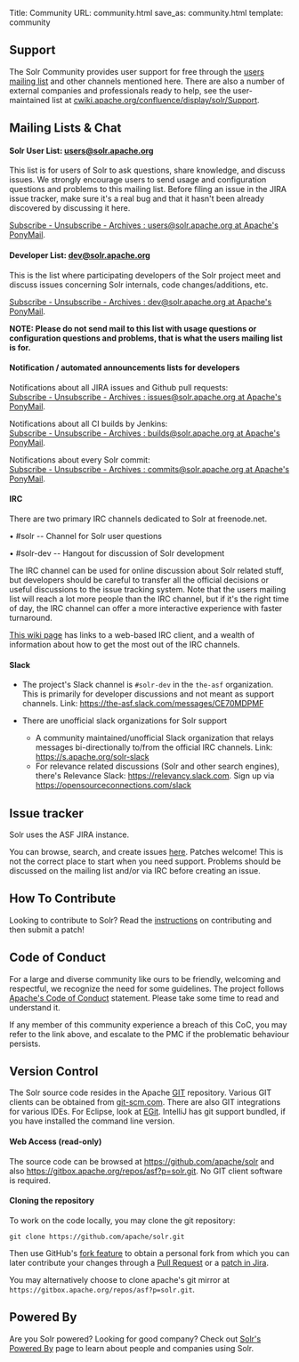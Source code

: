 Title: Community
URL: community.html
save_as: community.html
template: community

## Support ##

The Solr Community provides user support for free through the [users mailing list](#mailing-lists-irc) and other channels mentioned
here. There are also a number of external companies and professionals ready to help, see the user-maintained list at
[cwiki.apache.org/confluence/display/solr/Support](https://cwiki.apache.org/confluence/display/solr/Support).

<a name="mailing-lists-irc"></a>

## Mailing Lists & Chat ##

#### Solr User List: users@solr.apache.org ####

This list is for users of Solr to ask questions, share knowledge, and discuss issues.  We strongly encourage
users to send usage and configuration questions and problems to this mailing list.  Before filing an issue in
the JIRA issue tracker, make sure it's a real bug and that it hasn't been already discovered by discussing it here.

[Subscribe - Unsubscribe - Archives : users@solr.apache.org at Apache's PonyMail](https://lists.apache.org/list.html?users@solr.apache.org).

#### Developer List: dev@solr.apache.org ####

This is the list where participating developers of the Solr project meet and discuss
issues concerning Solr internals, code changes/additions, etc.

[Subscribe - Unsubscribe - Archives : dev@solr.apache.org at Apache's PonyMail](https://lists.apache.org/list.html?dev@solr.apache.org).

**NOTE: Please do not send mail to this list with usage questions or configuration questions and
problems, that is what the users mailing list is for.**

#### Notification / automated announcements lists for developers ####

Notifications about all JIRA issues and Github pull requests:  
[Subscribe - Unsubscribe - Archives : issues@solr.apache.org at Apache's PonyMail](https://lists.apache.org/list.html?issues@solr.apache.org).

Notifications about all CI builds by Jenkins:  
[Subscribe - Unsubscribe - Archives : builds@solr.apache.org at Apache's PonyMail](https://lists.apache.org/list.html?builds@solr.apache.org).

Notifications about every Solr commit:  
[Subscribe - Unsubscribe - Archives : commits@solr.apache.org at Apache's PonyMail](https://lists.apache.org/list.html?commits@solr.apache.org).

#### IRC  ####

There are two primary IRC channels dedicated to Solr at freenode.net.

• #solr -- Channel for Solr user questions

• #solr-dev -- Hangout for discussion of Solr development

The IRC channel can be used for online discussion about Solr related stuff,
but developers should be careful to transfer all the official decisions or useful discussions to the issue
tracking system.  Note that the users mailing list will reach a lot more people than the IRC channel,
but if it's the right time of day, the IRC channel can offer a more interactive experience with faster turnaround.

[This wiki page](https://cwiki.apache.org/confluence/display/SOLR/IRCChannels) has links to a web-based IRC client, and a
wealth of information about how to get the most out of the IRC channels.

#### Slack ####

* The project's Slack channel is `#solr-dev` in the `the-asf` organization. This is primarily for developer 
  discussions and not meant as support channels. Link: <https://the-asf.slack.com/messages/CE70MDPMF>

* There are unofficial slack organizations for Solr support
    * A community maintained/unofficial Slack organization that relays messages bi-directionally to/from the official IRC channels. Link: <https://s.apache.org/solr-slack>
    * For relevance related discussions (Solr and other search engines), there's Relevance Slack: <https://relevancy.slack.com>.    Sign up via <https://opensourceconnections.com/slack>

## Issue tracker ##

Solr uses the ASF JIRA instance.

You can browse, search, and create issues [here](https://issues.apache.org/jira/browse/SOLR).
Patches welcome!  This is not the correct place to start when you need support.  Problems should be
discussed on the mailing list and/or via IRC before creating an issue.

## How To Contribute ##

Looking to contribute to Solr?  Read the [instructions](https://cwiki.apache.org/confluence/display/SOLR/HowToContribute) on
contributing and then submit a patch!

## Code of Conduct ##

For a large and diverse community like ours to be friendly, welcoming and respectful, we recognize
the need for some guidelines. The project follows [Apache's Code of Conduct](https://www.apache.org/foundation/policies/conduct)
statement. Please take some time to read and understand it.

If any member of this community experience a breach of this CoC, you may refer to the link above,
and escalate to the PMC if the problematic behaviour persists.

## Version Control ##

The Solr source code resides in the Apache [GIT](http://git.apache.org) repository. Various GIT clients
can be obtained from [git-scm.com](https://git-scm.com/). There are also GIT integrations for various
IDEs. For Eclipse, look at [EGit](http://www.eclipse.org/egit/). IntelliJ has git support bundled, if you
have installed the command line version.

#### Web Access (read-only) ####

The source code can be browsed at <https://github.com/apache/solr> and also <https://gitbox.apache.org/repos/asf?p=solr.git>.
No GIT client software is required.

#### Cloning the repository ####

To work on the code locally, you may clone the git repository:

    git clone https://github.com/apache/solr.git

Then use GitHub's [fork feature](https://docs.github.com/en/github/getting-started-with-github/fork-a-repo)
to obtain a personal fork from which you can later contribute your changes through a
[Pull Request](https://cwiki.apache.org/confluence/display/solr/HowToContribute#HowToContribute-WorkingwithGitHub)
or a [patch in Jira](https://cwiki.apache.org/confluence/display/solr/HowToContribute#HowToContribute-Generatingapatch).

You may alternatively choose to clone apache's git mirror at `https://gitbox.apache.org/repos/asf?p=solr.git`.

## Powered By ##

Are you Solr powered?  Looking for good company?  Check out
[Solr's Powered By](https://cwiki.apache.org/confluence/display/solr/PublicServers) page to learn about people and companies using Solr.
